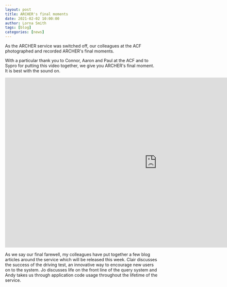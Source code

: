 ```yaml
---
layout: post
title: ARCHER's final moments
date: 2021-02-02 10:00:00
author: Lorna Smith
tags: [blog] 
categories: [news]
---
```




As the ARCHER service was switched off, our colleagues at the ACF photographed and recorded ARCHER's final moments. 

With a particular thank you to Connor, Aaron and Paul at the ACF and to Sypro for putting this video together, we give you ARCHER's final moment. It is best with the sound on. 


<div>

<iframe title="Video"  width="1000" height="560" src="https://www.youtube.com/embed/SmM4ffwXlVo" frameborder="0" allow="accelerometer; autoplay; encrypted-media; gyroscope; picture-in-picture" allowfullscreen></iframe>

</div>


As we say our final farewell, my colleagues have put together a few blog articles around the service which will be released this week. Clair discusses the success of the driving test, an innovative way to encourage new users on to the system. Jo discusses life on the front line of the query system and Andy takes us through application code usage throughout the lifetime of the service.


